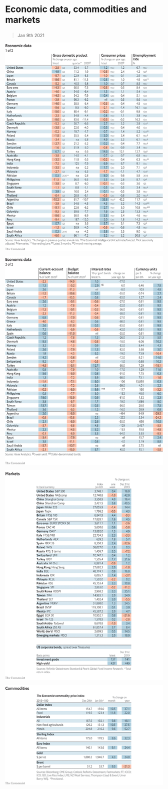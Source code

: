 ###### 

# Economic data, commodities and markets 

#####  

> Jan 9th 2021 

![image](images/20210109_int101.png) 


![image](images/20210109_int102.png) 


![image](images/20210109_int201.png) 


![image](images/20210109_int401.png) 


